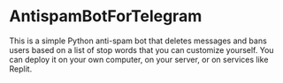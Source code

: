 # AntispamBotForTelegram
This is a simple Python anti-spam bot that deletes messages and bans users based on a list of stop words that you can customize yourself.
You can deploy it on your own computer, on your server, or on services like Replit.
